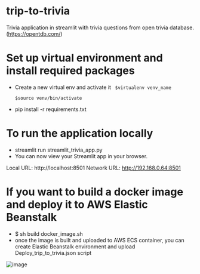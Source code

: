# trip-to-trivia
Trivia application in streamlit with trivia questions from open trivia  database. (https://opentdb.com/) 

# Set up virtual environment and install required packages
*  Create a new virtual env and activate it
  ``` $virtualenv venv_name```
  
    ```$source venv/bin/activate```
    
 * pip install -r requirements.txt
 
# To run the application locally

 * streamlit run  streamlit_trivia_app.py
 * You can now view your Streamlit app in your browser.

  Local URL: http://localhost:8501
  Network URL: http://192.168.0.64:8501

# If you want to build a docker image and deploy it to AWS Elastic Beanstalk
 * $ sh build docker_image.sh
 * once the image is built and uploaded to AWS ECS container, you can create Elastic Beanstalk environment and upload Deploy_trip_to_trivia.json script 

![image](trivia.png)
